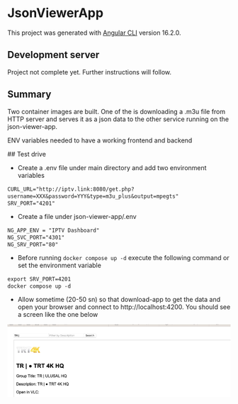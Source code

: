 # JsonViewerApp

This project was generated with [Angular CLI](https://github.com/angular/angular-cli) version 16.2.0.

## Development server

Project not complete yet. Further instructions will follow.

## Summary

Two container images are built. One of the is downloading a .m3u file from HTTP server and serves it as a json data to the other service running on the json-viewer-app.

ENV variables needed to have a working frontend and backend

## Test drive

- Create a .env file under main directory and add two environment variables

```console
CURL_URL="http://iptv.link:8080/get.php?username=XXX&password=YYY&type=m3u_plus&output=mpegts"
SRV_PORT="4201"
```


- Create a file under json-viewer-app/.env


```console
NG_APP_ENV = "IPTV Dashboard"
NG_SVC_PORT="4301"
NG_SRV_PORT="80"
```


- Before running `docker compose up -d` execute the following command or set the environment variable

```console
export SRV_PORT=4201
docker compose up -d
```

- Allow sometime (20-50 sn) so that download-app to get the data and open your browser and connect to http://localhost:4200. You should see a screen like the one below

![Sample Screen](screenshot.png)
